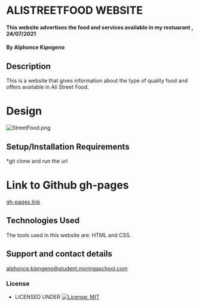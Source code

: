 # ALISTREETFOOD WEBSITE
#### This website advertises the food and services available in my restuarant  , 24/07/2021
#### By **Alphonce Kipngeno**
## Description
This is a website that gives information about the type of quality food and offers available in Ali Street Food.
# Design
![StreetFood.png](https://user-images.githubusercontent.com/87495436/128264517-796e278e-796a-445c-baad-d305f60913f3.png)
## Setup/Installation Requirements
*git clone and run the url
# Link to Github gh-pages
[gh-pages link](https://kips-alih.github.io/Ali-StreetFood-Website/)
## Technologies Used
The tools used in this website are:
 HTML and CSS.
## Support and contact details
 alphonce.kipngeno@student.moringaschool.com
### License
* LICENSED UNDER  [![License: MIT](https://img.shields.io/badge/License-MIT-yellow.svg)](License)
